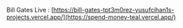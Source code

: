 Bill Gates Live : [https://bill-gates-tpt3m0rez-yusufcihan1s-projects.vercel.app/](https://spend-money-teal.vercel.app/)
